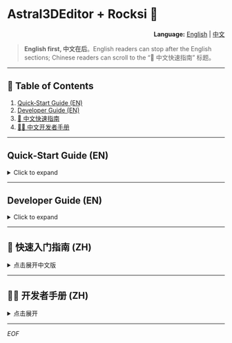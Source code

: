 <!-- =============================================================
 README_BILANGUAGE.md  |  双语说明文档 (English & 中文)
============================================================= -->

# Astral3DEditor + Rocksi 🚀

<div align="right">
  <b>Language:</b>
  <a href="#quick-start-guide-en">English</a> |
  <a href="#快速入门指南-zh">中文</a>
</div>

> **English first, 中文在后**。English readers can stop after the English sections; Chinese readers can scroll to the “📖 中文快速指南” 标题。

---

## 📑 Table of Contents

1. [Quick‑Start Guide (EN)](#quick-start-guide-en)
2. [Developer Guide (EN)](#developer-guide-en)
3. [📖 中文快速指南](#快速入门指南-zh)
4. [👩‍💻 中文开发者手册](#开发者手册-zh)

---

## Quick‑Start Guide (EN)

<details>
<summary>Click to expand</summary>

### 0 · Repository layout

| Path                    | Purpose                                        |
| ----------------------- | ---------------------------------------------- |
| `Astral3DEditor/`       | Vue 3 + Three.js front‑end (Vite)              |
| `Astral3DEditorGoBack/` | Go (Beego / Bee) JSON + WebSocket API back‑end |

### 1 · Prerequisites

| Stack      | Version | Notes                                       |
| ---------- | ------- | ------------------------------------------- |
| Node.js    | 18 LTS  | npm v10 bundled                             |
| Go         | 1.22.x  | Bee auto‑watch uses this                    |
| Bee CLI    | 2.3.0   | `go install github.com/beego/bee/v2@latest` |
| Rocksi CLI | ≥0.6.0  | 3‑D asset converter                         |
| **MySQL**  | 8.0.x   | Persistent store                            |
| Git        | any     | SSH clone recommended                       |

### 2 · Environment variables (.env)

```dotenv
# Front‑end
VITE_APP_API_BASE = http://localhost:8000
VITE_APP_WS_PORT  = 8001
# Back‑end
APP_PORT = 8000
WS_PORT  = 8001
# Database
DB_HOST = localhost
DB_PORT = 3306
DB_USER = astral
DB_PASS = astral_dev_pw
DB_NAME = astral_db   # avoid pure digits; if you insist use back‑ticks in SQL
# Misc
ROCKSI_BIN = /usr/local/bin/rocksi
BEE_APP_ENV = dev
```

### 2.5 · One‑time MySQL setup

```bash
mysql -u root -p <<SQL
CREATE DATABASE IF NOT EXISTS astral_db DEFAULT CHARACTER SET utf8mb4 COLLATE utf8mb4_unicode_ci;
CREATE USER IF NOT EXISTS 'astral'@'%' IDENTIFIED BY 'astral_dev_pw';
GRANT ALL PRIVILEGES ON astral_db.* TO 'astral'@'%';
FLUSH PRIVILEGES;
SQL
```

Run migrations:

```bash
bee migrate -driver=mysql -conn="$DB_USER:$DB_PASS@tcp($DB_HOST:$DB_PORT)/$DB_NAME?charset=utf8mb4"
```

### 3 · Dev scripts

Front‑end:

```bash
cd Astral3DEditor && npm i && npm run dev
```

Back‑end:

```bash
cd Astral3DEditorGoBack && bee run
```

### 4 · Docker

```bash
docker compose up --build
```

### 5 · Troubleshooting

| Symptom                                 | Fix                                    |
| --------------------------------------- | -------------------------------------- |
| `spawn rocksi ENOENT`                   | ROCKSI\_BIN wrong / not installed      |
| `refusing to merge unrelated histories` | `git pull --allow-unrelated-histories` |

</details>

---

## Developer Guide (EN)

<details>
<summary>Click to expand</summary>

### Branches

* `main` – production
* `dev` – staging
* `feature/*`, `bugfix/*`

### Commits

Conventional Commits (`feat:`, `fix:` …) – Release action auto‑tags.

### Folder overview

```
Astral3DEditor/
Astral3DEditorGoBack/
```

### Adding an API route

1. Controller file → register in router → write tests → document OpenAPI.

### Release flow

PR → dev → main → CI builds Docker & publishes.

</details>

---

## 📖 快速入门指南 (ZH)

<details>
<summary>点击展开中文版</summary>

### 0 · 目录结构

| 路径                      | 作用                                |
| ----------------------- | --------------------------------- |
| `Astral3DEditor/`       | Vue 3 + Three.js 前端（Vite）         |
| `Astral3DEditorGoBack/` | Go (Beego/Bee) 后端 API + WebSocket |

### 1 · 环境要求

| 栈          | 推荐版本   | 说明                                          |
| ---------- | ------ | ------------------------------------------- |
| Node.js    | 18 LTS | 自带 npm v10                                  |
| Go         | 1.22.x | Bee 热更新依赖                                   |
| Bee CLI    | 2.3.0  | `go install github.com/beego/bee/v2@latest` |
| Rocksi CLI | ≥0.6.0 | 3D 资源转换工具                                   |
| **MySQL**  | 8.0.x  | 持久化存储                                       |
| Git        | 任意     | 推荐 SSH 克隆                                   |

### 2 · 环境变量示例 (.env)

```dotenv
# 前端
VITE_APP_API_BASE = http://localhost:8000
VITE_APP_WS_PORT  = 8001
# 后端
APP_PORT = 8000
WS_PORT  = 8001
# 数据库
DB_HOST = localhost
DB_PORT = 3306
DB_USER = astral
DB_PASS = astral_dev_pw
DB_NAME = astral_db   # 建议字母开头；若用纯数字需在 SQL 中用反引号包围
# 其他
ROCKSI_BIN = /usr/local/bin/rocksi
BEE_APP_ENV = dev
```

### 2.5 · 初始化 MySQL

```bash
mysql -u root -p <<SQL
CREATE DATABASE IF NOT EXISTS astral_db DEFAULT CHARACTER SET utf8mb4 COLLATE utf8mb4_unicode_ci;
CREATE USER IF NOT EXISTS 'astral'@'%' IDENTIFIED BY 'astral_dev_pw';
GRANT ALL PRIVILEGES ON astral_db.* TO 'astral'@'%';
FLUSH PRIVILEGES;
SQL
```

执行迁移：

```bash
bee migrate -driver=mysql -conn="$DB_USER:$DB_PASS@tcp($DB_HOST:$DB_PORT)/$DB_NAME?charset=utf8mb4"
```

### 3 · 开发命令

```bash
# 前端
cd Astral3DEditor && npm i && npm run dev
# 后端
cd Astral3DEditorGoBack && bee run
```

### 4 · Docker 一键启动

```bash
docker compose up --build
```

### 5 · 常见问题

| 问题                    | 解决                          |
| --------------------- | --------------------------- |
| `spawn rocksi ENOENT` | ROCKSI\_BIN 配置错误或未安装 Rocksi |
| `端口被占用`               | 使用 `lsof -i:端口` 查进程并终止      |

</details>

---

## 👩‍💻 开发者手册 (ZH)

<details>
<summary>点击展开</summary>

### 分支策略

* `main`：生产环境
* `dev`：日常开发 / 预发
* `feature/<功能>`：新功能
* `bugfix/<问题>`：紧急修复

### 提交规范

遵循 Conventional Commit：`feat: xxx`、`fix: xxx`。

### 目录结构

```
Astral3DEditor/        # 前端
Astral3DEditorGoBack/  # 后端
```

### 新增 API 流程

1. 在 `controllers` 创建控制器
2. `routers/router.go` 注册路由
3. 写单元测试 `go test`
4. 更新 `docs/api/openapi.yaml`

### 发布流程

PR 合并到 `dev` → 验证无误后 PR `dev → main` → CI 打包镜像发布。

</details>

---

*EOF*
